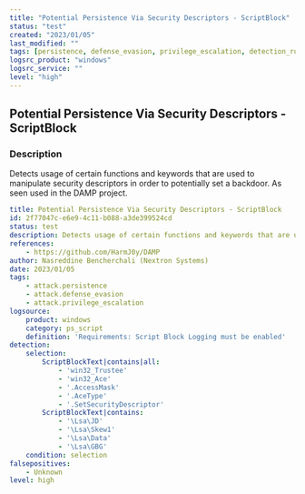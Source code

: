 ```yaml
---
title: "Potential Persistence Via Security Descriptors - ScriptBlock"
status: "test"
created: "2023/01/05"
last_modified: ""
tags: [persistence, defense_evasion, privilege_escalation, detection_rule]
logsrc_product: "windows"
logsrc_service: ""
level: "high"
---
```


## Potential Persistence Via Security Descriptors - ScriptBlock

### Description

Detects usage of certain functions and keywords that are used to manipulate security descriptors in order to potentially set a backdoor. As seen used in the DAMP project.

```yml
title: Potential Persistence Via Security Descriptors - ScriptBlock
id: 2f77047c-e6e9-4c11-b088-a3de399524cd
status: test
description: Detects usage of certain functions and keywords that are used to manipulate security descriptors in order to potentially set a backdoor. As seen used in the DAMP project.
references:
    - https://github.com/HarmJ0y/DAMP
author: Nasreddine Bencherchali (Nextron Systems)
date: 2023/01/05
tags:
    - attack.persistence
    - attack.defense_evasion
    - attack.privilege_escalation
logsource:
    product: windows
    category: ps_script
    definition: 'Requirements: Script Block Logging must be enabled'
detection:
    selection:
        ScriptBlockText|contains|all:
            - 'win32_Trustee'
            - 'win32_Ace'
            - '.AccessMask'
            - '.AceType'
            - '.SetSecurityDescriptor'
        ScriptBlockText|contains:
            - '\Lsa\JD'
            - '\Lsa\Skew1'
            - '\Lsa\Data'
            - '\Lsa\GBG'
    condition: selection
falsepositives:
    - Unknown
level: high

```
